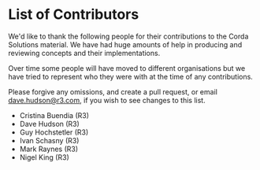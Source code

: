 # List of Contributors

We'd like to thank the following people for their contributions to the Corda
Solutions material.  We have had huge amounts of help in producing and reviewing
concepts and their implementations.

Over time some people will have moved to different organisations but we have
tried to represent who they were with at the time of any contributions.

Please forgive any omissions, and create a pull request, or email <dave.hudson@r3.com>,
if you wish to see changes to this list.

* Cristina Buendia (R3)
* Dave Hudson (R3)
* Guy Hochstetler (R3)
* Ivan Schasny (R3)
* Mark Raynes (R3)
* Nigel King (R3)

